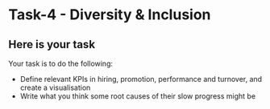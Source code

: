 # Task-4 - Diversity & Inclusion

## Here is your task
Your task is to do the following:

* Define relevant KPIs in hiring, promotion, performance and turnover, and create a visualisation
* Write what you think some root causes of their slow progress might be
